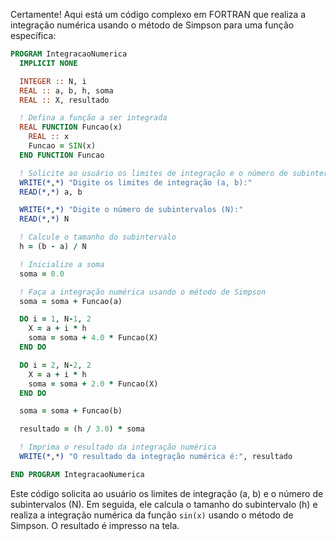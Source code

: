 Certamente! Aqui está um código complexo em FORTRAN que realiza a integração numérica usando o método de Simpson para uma função específica:

```fortran
PROGRAM IntegracaoNumerica
  IMPLICIT NONE

  INTEGER :: N, i
  REAL :: a, b, h, soma
  REAL :: X, resultado

  ! Defina a função a ser integrada
  REAL FUNCTION Funcao(x)
    REAL :: x
    Funcao = SIN(x)
  END FUNCTION Funcao

  ! Solicite ao usuário os limites de integração e o número de subintervalos
  WRITE(*,*) "Digite os limites de integração (a, b):"
  READ(*,*) a, b

  WRITE(*,*) "Digite o número de subintervalos (N):"
  READ(*,*) N

  ! Calcule o tamanho do subintervalo
  h = (b - a) / N

  ! Inicialize a soma
  soma = 0.0

  ! Faça a integração numérica usando o método de Simpson
  soma = soma + Funcao(a)

  DO i = 1, N-1, 2
    X = a + i * h
    soma = soma + 4.0 * Funcao(X)
  END DO

  DO i = 2, N-2, 2
    X = a + i * h
    soma = soma + 2.0 * Funcao(X)
  END DO

  soma = soma + Funcao(b)

  resultado = (h / 3.0) * soma

  ! Imprima o resultado da integração numérica
  WRITE(*,*) "O resultado da integração numérica é:", resultado

END PROGRAM IntegracaoNumerica
```

Este código solicita ao usuário os limites de integração (a, b) e o número de subintervalos (N). Em seguida, ele calcula o tamanho do subintervalo (h) e realiza a integração numérica da função `sin(x)` usando o método de Simpson. O resultado é impresso na tela.